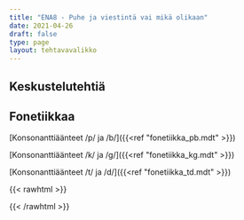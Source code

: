 ```yaml
---
title: "ENA8 - Puhe ja viestintä vai mikä olikaan"
date: 2021-04-26
draft: false
type: page
layout: tehtavavalikko
---
```


## Keskustelutehtiä



## Fonetiikkaa

[Konsonanttiäänteet /p/ ja /b/]({{<ref "fonetiikka_pb.mdt" >}})

[Konsonanttiäänteet /k/ ja /g/]({{<ref "fonetiikka_kg.mdt" >}})

[Konsonanttiäänteet /t/ ja /d/]({{<ref "fonetiikka_td.mdt" >}})


{{< rawhtml >}}
<style>
#hello{
    background: url(/img/kansikuvat/kurssivalikot/ena8.jpg)
}

#hello h {
    font-size: 2.5em!important;
}
</style>
{{< /rawhtml >}}

